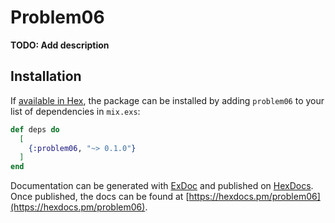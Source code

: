 # Problem06

**TODO: Add description**

## Installation

If [available in Hex](https://hex.pm/docs/publish), the package can be installed
by adding `problem06` to your list of dependencies in `mix.exs`:

```elixir
def deps do
  [
    {:problem06, "~> 0.1.0"}
  ]
end
```

Documentation can be generated with [ExDoc](https://github.com/elixir-lang/ex_doc)
and published on [HexDocs](https://hexdocs.pm). Once published, the docs can
be found at [https://hexdocs.pm/problem06](https://hexdocs.pm/problem06).

